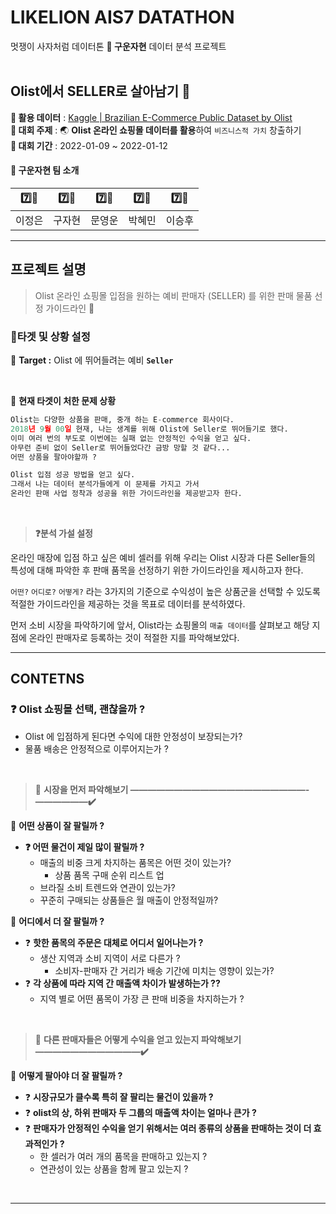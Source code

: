 # LIKELION AIS7 DATATHON 
멋쟁이 사자처럼 데이터톤 **🥉 구운자현** 데이터 분석 프로젝트 
<br/>
<br/>

## Olist에서 SELLER로 살아남기 👊
**📌 활용 데이터** : [Kaggle | Brazilian E-Commerce Public Dataset by Olist](https://www.kaggle.com/datasets/olistbr/brazilian-ecommerce)    
**📌 대회 주제** : 🌏 **Olist 온라인 쇼핑몰 데이터를 활용**하여 ```비즈니스적 가치``` 창출하기      
**📌 대회 기간** : 2022-01-09 ~ 2022-01-12

#### 🦁 구운자현 팀 소개
| 7️⃣🦁 | 7️⃣🦁 | 7️⃣🦁 | 7️⃣🦁 | 7️⃣🦁 |
| :---: | :---: | :---: | :---: | :---: |
| 이정은 | 구자현 | 문영운 | 박혜민 | 이승후 |

---
## 프로젝트 설명 
> Olist 온라인 쇼핑몰 입점을 원하는 예비 판매자 (SELLER) 를 위한 판매 물품 선정 가이드라인 👊

### 🤔타겟 및 상황 설정

📌 **Target :** Olist 에 뛰어들려는 예비 **`Seller`**

<br/>

📝 **현재 타겟이 처한 문제 상황**

```python
Olist는 다양한 상품을 판매, 중개 하는 E-commerce 회사이다.
2018년 9월 00일 현재, 나는 생계를 위해 Olist에 Seller로 뛰어들기로 했다. 
이미 여러 번의 부도로 이번에는 실패 없는 안정적인 수익을 얻고 싶다. 
아무런 준비 없이 Seller로 뛰어들었다간 금방 망할 것 같다... 
어떤 상품을 팔아야할까 ?

Olist 입점 성공 방법을 얻고 싶다.
그래서 나는 데이터 분석가들에게 이 문제를 가지고 가서
온라인 판매 사업 정착과 성공을 위한 가이드라인을 제공받고자 한다.
```

<br/>

> **❓분석 가설 설정**

온라인 매장에 입점 하고 싶은 예비 셀러를 위해 우리는 Olist 시장과 다른 Seller들의 특성에 대해 파악한 후 판매 품목을 선정하기 위한 가이드라인을 제시하고자 한다. 

`어떤?` `어디로?` `어떻게?` 라는 3가지의 기준으로 수익성이 높은 상품군을 선택할 수 있도록 적절한 가이드라인을 제공하는 것을 목표로 데이터를 분석하였다. 

먼저 소비 시장을 파악하기에 앞서, Olist라는 쇼핑몰의 `매출 데이터`를 살펴보고 해당 지점에 온라인 판매자로 등록하는 것이 적절한 지를 파악해보았다.  

---
## CONTETNS
### **❓ Olist 쇼핑몰 선택, 괜찮을까 ?**

- Olist 에 입점하게 된다면 수익에 대한 안정성이 보장되는가?
- 물품 배송은 안정적으로 이루어지는가 ?

<br/>

> 📝 **시장을 먼저 파악해보기 ————————————————————-——————✔️**
> 

🤔 **어떤 상품이 잘 팔릴까 ?**

- **❓ 어떤 물건이 제일 많이 팔릴까 ?**
    - 매출의 비중 크게 차지하는 품목은 어떤 것이 있는가?
        - 상품 품목 구매 순위 리스트 업
    - 브라질 소비 트렌드와 연관이 있는가?
    - 꾸준히 구매되는 상품들은 월 매출이 안정적일까?

🤔 **어디에서 더 잘 팔릴까 ?**

- ❓ **핫한 품목의 주문은 대체로 어디서 일어나는가 ?**
    - 생산 지역과 소비 지역이 서로 다른가 ?
        - 소비자-판매자 간 거리가 배송 기간에 미치는 영향이 있는가?
- ❓ **각 상품에 따라 지역 간 매출액 차이가 발생하는가 ??**
    - 지역 별로 어떤 품목이 가장 큰 판매 비중을 차지하는가 ?

<br/>

> 🚻 **다른 판매자들은 어떻게 수익을 얻고 있는지 파악해보기**  **————————————✔️**
> 

🤔 **어떻게 팔아야 더 잘 팔릴까 ?**

- ❓ **시장규모가 클수록 특히 잘 팔리는 물건이 있을까 ?**
- ❓ **olist의 상, 하위 판매자 두 그룹의 매출액 차이는 얼마나 큰가 ?**
- ❓ **판매자가 안정적인 수익을 얻기 위해서는 여러 종류의 상품을 판매하는 것이 더 효과적인가 ?**
    - 한 셀러가 여러 개의 품목을 판매하고 있는지 ?
    - 연관성이 있는 상품을 함께 팔고 있는지 ?

<br/>

---

